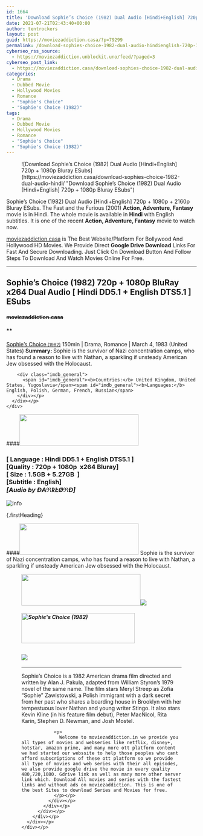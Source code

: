 ```yaml
---
id: 1664
title: 'Download Sophie’s Choice (1982) Dual Audio [Hindi+English] 720p + 1080p Bluray ESubs'
date: 2021-07-21T02:43:40+00:00
author: tentrockers
layout: post
guid: https://moviezaddiction.casa/?p=79299
permalink: /download-sophies-choice-1982-dual-audio-hindienglish-720p-1080p-bluray-esubs/
cyberseo_rss_source:
  - https://moviezaddiction.unblockit.uno/feed/?paged=3
cyberseo_post_link:
  - https://moviezaddiction.casa/download-sophies-choice-1982-dual-audio-hindi/
categories:
  - Drama
  - Dubbed Movie
  - Hollywood Movies
  - Romance
  - "Sophie's Choice"
  - "Sophie's Choice (1982)"
tags:
  - Drama
  - Dubbed Movie
  - Hollywood Movies
  - Romance
  - "Sophie's Choice"
  - "Sophie's Choice (1982)"
---
```

<figure class="entry-thumbnail">![Download Sophie’s Choice (1982) Dual Audio [Hindi+English] 720p + 1080p Bluray ESubs](https://moviezaddiction.casa/download-sophies-choice-1982-dual-audio-hindi/ "Download Sophie’s Choice (1982) Dual Audio [Hindi+English] 720p + 1080p Bluray ESubs") </figure> 

Sophie’s Choice (1982) Dual Audio [Hindi+English] 720p + 1080p + 2160p Bluray ESubs. The Fast and the Furious (2001) **Action, Adventure, Fantasy** movie is in Hindi. The whole movie is available in **Hindi** with English subtitles. It is one of the recent **Action, Adventure, Fantasy** movie to watch now.

[moviezaddiction.casa](https://moviezaddiction.casa) is The Best Website/Platform For Bollywood And Hollywood HD Movies. We Provide Direct **Google Drive Download** Links For Fast And Secure Downloading. Just Click On Download Button And Follow Steps To Download And Watch Movies Online For Free.

* * *

## <span>Sophie’s Choice (1982) 720p + 1080p BluRay x264 Dual Audio [ Hindi DD5.1 + English DTS5.1 ] ESubs</span>

#### <span>~~moviezaddiction.casa~~</span>

#### **</p> 

<div class="imdb_container">
  <div>
    <div class="imdb_dark">
      <div class="imdb_right">
        <span id="movie_title"><a href="https://www.imdb.com/title/tt0084707" target="_blank" rel="noopener">Sophie&#8217;s Choice<small> (1982)</small></a></span> <span id="genres">150min | Drama, Romance | March 4, 1983 (United States)</span> <span id="summary"><b>Summary: </b>Sophie is the survivor of Nazi concentration camps, who has found a reason to live with Nathan, a sparkling if unsteady American Jew obsessed with the Holocaust.</span> </p> 
        
        <div class="imdb_general">
          <span id="imdb_general"><b>Countries:</b> United Kingdom, United States, Yugoslavia</span><span id="imdb_general"><b>Languages:</b> English, Polish, German, French, Russian</span>
        </div></p>
      </div></p>
    </div>
  </div>
</div>

</b></h4> 

####<img loading="lazy" class="aligncenter" src="https:///moviezaddiction.casa/wp-content/uploads/2018/02/Media-Info.png?zoom=0.8099999785423279&resize=315%2C83&ssl=1" srcset="https://moviezaddiction.casa//wp-content/uploads/2018/02/Media-Info.png?zoom=0.8999999761581421&resize=315%2C83&ssl=1" width="315" height="83" /> 

### <span><span><strong>[ Language : Hindi DD5.1 + English DTS5.1</strong>&nbsp;]</span><br /><span>[Quality : 720p + 1080p&nbsp; x264 Bluray]</span><br /><span>[ Size : 1.5GB + 5.27GB&nbsp; ]</span><br /><span>[Subtitle : English]<br /></span></span><span><em>[Audio by Đ₳ℜҟŁØℜĐ]</em></span>  
<img src="https://i.imgur.com/AusysgD.png" alt="info" usemap="#workmap" /> </p> 

<map name="workmap">
  <area alt="imdb" coords="0,0,80,40" shape="rect" href="https://www.imdb.com/title/tt0084707/" target="_blank" />
  
  <area alt="youtube" coords="100,0,180,40" shape="rect" href="https://www.youtube.com/watch?v=STPJVf6wqCk" target="_blank" />
</map> {.firstHeading}

####<img loading="lazy" class="aligncenter" src="https://moviezaddiction.casa//wp-content/uploads/2018/02/Plot.jpeg?zoom=0.8099999785423279&resize=315%2C83&ssl=1" srcset="https://moviezaddiction.casa//wp-content/uploads/2018/02/Plot.jpeg?zoom=0.8999999761581421&resize=315%2C83&ssl=1" width="315" height="83" /> <span>Sophie is the survivor of Nazi concentration camps, who has found a reason to live with Nathan, a sparkling if unsteady American Jew obsessed with the Holocaust.</span>

<div class="wp-block-image">
  <figure class="aligncenter is-resized"><img loading="lazy" class="aligncenter" src="https://i1.wp.com/moviezaddiction.casa/wp-content/uploads/2018/02/Screenshots-Button.png?zoom=0.8099999785423279&resize=315%2C83&ssl=1" srcset="https://moviezaddiction.casa//wp-content/uploads/2018/02/Screenshots-Button.png?zoom=0.8999999761581421&resize=315%2C83&ssl=1" width="315" height="83" /><img src="https://1.bp.blogspot.com/-gb0a5cVtWVY/YPeIp_3YyYI/AAAAAAAAEzU/HtCIT_R1gloLou4pYwFUIuB5TVDkf0gngCLcBGAsYHQ/s16000/Sophie%2527s%2BChoice%2B%25281982%2529%2B720p%2BBluray%2Bx264%2BDual%2BAudio%2B%255B%2BHindi%2BDD2.0%2B%252B%2BEnglish%2BAAC2.0%2B%255D%2BESubs%2B1.5GB%2B%255Bwww.MoviezAddiction.casa%255D_s.jpg" /> </p> 
  
  <h4 class="summary_text">
    <em><img loading="lazy" class="aligncenter" src="https://i2.wp.com/moviezaddiction.casa/wp-content/uploads/2018/02/Download-Button-1.png?zoom=0.8099999785423279&resize=300%2C80&ssl=1" srcset="https://i2.wp.com/moviezaddiction.casa/wp-content/uploads/2018/02/Download-Button-1.png?zoom=0.8999999761581421&resize=300%2C80&ssl=1" alt="Sophie's Choice (1982)" width="300" height="80" /></em>
  </h4>
  
  <h2>
    <img class="aligncenter" src="https://i.imgur.com/Ds7bb.gif" />
  </h2>
  
  <hr />
  
  <div class="mod" data-md="50" data-hveid="250" data-ved="0ahUKEwi-7dnvqo7WAhXLsFQKHTILBKEQkCkI-gEoAzAn">
    <div class="_cgc kno-fb-ctx" data-hveid="251" data-ved="0ahUKEwi-7dnvqo7WAhXLsFQKHTILBKEQziAI-wEoADAn">
      <div class="r-iH9cFH0n0MiE">
        <div class="mod" data-md="50" data-hveid="228" data-ved="0ahUKEwjniJq86tTWAhULK48KHU9mChkQkCkI5AEoBDAh">
          <div class="_cgc kno-fb-ctx" data-hveid="229" data-ved="0ahUKEwjniJq86tTWAhULK48KHU9mChkQziAI5QEoADAh">
            <div class="r-iwKCMzMr_HBQ">
              <div class="overviewContainer ng-star-inserted">
                <p>
                  Sophie’s Choice is a 1982 American drama film directed and written by Alan J. Pakula, adapted from William Styron’s 1979 novel of the same name. The film stars Meryl Streep as Zofia “Sophie” Zawistowski, a Polish immigrant with a dark secret from her past who shares a boarding house in Brooklyn with her tempestuous lover Nathan and young writer Stingo. It also stars Kevin Kline (in his feature film debut), Peter MacNicol, Rita Karin, Stephen D. Newman, and Josh Mostel.
                </p>
                
                <p>
                  Welcome to moviezaddiction.in we provide you all types of movies and webseries like netflix, disney+, hotstar, amazon prime, and many more ott platform content we had started our webssite to help those peoples who cant afford subscriptions of these ott platform so we provide all type of movies and web series with their all episodes, we also provide google drive the movie in every quality 480,720,1080. Gdrive link as well as many more other server link which. Download All movies and series with the fastest links and without ads on moviezaddiction. This is one of the best Sites to download Series and Movies for free.
                </p></p>
              </div></p>
            </div></p>
          </div></p>
        </div></p>
      </div></p>
    </div></p>
  </div></figure>
</div>